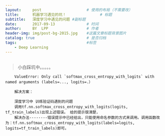 ```yaml
---
layout:     post   				    # 使用的布局（不需要改）
title:      机器学习遇见的坑！ 				# 标题 
subtitle:   深度学习中遇见的问题 #副标题
date:       2017-09-13 				# 时间
author:     BY 	LPP					# 作者
header-img: img/post-bg-2015.jpg 	#这篇文章标题背景图片
catalog: true 						# 是否归档
tags:								#标签
    - Deep Learning 
---
```


## 
>小白踩坑中。。。。。

        ValueError: Only call `softmax_cross_entropy_with_logits` with named arguments (labels=..., logits=.）

        解决方案：

        深度学习中 训练验证码遇到的问题
        调用tf.nn.softmax_cross_entropy_with_logits(logits, tf_train_labels)出现上述错误。 给的提示很清楚，
        解决办法--------错误提示中已经给出，只能使用命名参数的方式来调用。调用函数改为：tf.nn.softmax_cross_entropy_with_logits(labels=logits, logits=tf_train_labels)即可。
